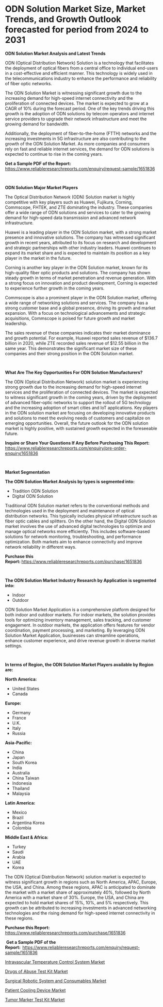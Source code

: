 <p><h1>ODN Solution Market Size, Market Trends, and Growth Outlook forecasted for period from 2024 to 2031</h1></p><p><strong>ODN Solution Market Analysis and Latest Trends</strong></p>
<p><p>ODN (Optical Distribution Network) Solution is a technology that facilitates the deployment of optical fibers from a central office to individual end-users in a cost-effective and efficient manner. This technology is widely used in the telecommunications industry to enhance the performance and reliability of fiber optic networks.</p><p>The ODN Solution Market is witnessing significant growth due to the increasing demand for high-speed internet connectivity and the proliferation of connected devices. The market is expected to grow at a CAGR of 10% during the forecast period. One of the key trends driving this growth is the adoption of ODN solutions by telecom operators and internet service providers to upgrade their network infrastructure and meet the growing demand for bandwidth.</p><p>Additionally, the deployment of fiber-to-the-home (FTTH) networks and the increasing investments in 5G infrastructure are also contributing to the growth of the ODN Solution Market. As more companies and consumers rely on fast and reliable internet services, the demand for ODN solutions is expected to continue to rise in the coming years.</p></p>
<p><strong>Get a Sample PDF of the Report:&nbsp;</strong> <a href="https://www.reliableresearchreports.com/enquiry/request-sample/1651836">https://www.reliableresearchreports.com/enquiry/request-sample/1651836</a></p>
<p>&nbsp;</p>
<p><strong>ODN Solution Major Market Players</strong></p>
<p><p>The Optical Distribution Network (ODN) Solution market is highly competitive with key players such as Huawei, Fujikura, Corning, Commscope, FHTEK, and ZTE dominating the industry. These companies offer a wide range of ODN solutions and services to cater to the growing demand for high-speed data transmission and advanced network infrastructure. </p><p>Huawei is a leading player in the ODN Solution market, with a strong market presence and innovative solutions. The company has witnessed significant growth in recent years, attributed to its focus on research and development and strategic partnerships with other industry leaders. Huawei continues to expand its market share and is expected to maintain its position as a key player in the market in the future.</p><p>Corning is another key player in the ODN Solution market, known for its high-quality fiber optic products and solutions. The company has shown steady growth in terms of market penetration and revenue generation. With a strong focus on innovation and product development, Corning is expected to experience further growth in the coming years.</p><p>Commscope is also a prominent player in the ODN Solution market, offering a wide range of networking solutions and services. The company has a strong customer base and a global presence, driving its growth and market expansion. With a focus on technological advancements and strategic acquisitions, Commscope is poised for future growth and market leadership.</p><p>The sales revenue of these companies indicates their market dominance and growth potential. For example, Huawei reported sales revenue of $136.7 billion in 2020, while ZTE recorded sales revenue of $12.55 billion in the same year. This demonstrates the significant market size of these companies and their strong position in the ODN Solution market.</p></p>
<p>&nbsp;</p>
<p><strong>What Are The Key Opportunities For ODN Solution Manufacturers?</strong></p>
<p><p>The ODN (Optical Distribution Network) solution market is experiencing strong growth due to the increasing demand for high-speed internet services and the proliferation of connected devices. The market is expected to witness significant growth in the coming years, driven by the deployment of advanced fiber-optic networks to support the rollout of 5G technology and the increasing adoption of smart cities and IoT applications. Key players in the ODN solution market are focusing on developing innovative products and solutions to meet the evolving needs of customers and capitalize on emerging opportunities. Overall, the future outlook for the ODN solution market is highly positive, with sustained growth expected in the foreseeable future.</p></p>
<p><strong>Inquire or Share Your Questions If Any Before Purchasing This Report:</strong> <a href="https://www.reliableresearchreports.com/enquiry/pre-order-enquiry/1651836">https://www.reliableresearchreports.com/enquiry/pre-order-enquiry/1651836</a></p>
<p>&nbsp;</p>
<p><strong>Market Segmentation</strong></p>
<p><strong>The ODN Solution Market Analysis by types is segmented into:</strong></p>
<p><ul><li>Tradition ODN Solution</li><li>Digital ODN Solution</li></ul></p>
<p><p>Traditional ODN Solution market refers to the conventional methods and technologies used in the deployment and maintenance of optical distribution networks. This typically includes physical infrastructure such as fiber optic cables and splitters. On the other hand, the Digital ODN Solution market involves the use of advanced digital technologies to optimize and manage optical networks more efficiently. This includes software-based solutions for network monitoring, troubleshooting, and performance optimization. Both markets aim to enhance connectivity and improve network reliability in different ways.</p></p>
<p><strong>Purchase this Report:&nbsp;</strong><a href="https://www.reliableresearchreports.com/purchase/1651836">https://www.reliableresearchreports.com/purchase/1651836</a></p>
<p>&nbsp;</p>
<p><strong>The ODN Solution Market Industry Research by Application is segmented into:</strong></p>
<p><ul><li>Indoor</li><li>Outdoor</li></ul></p>
<p><p>ODN Solution Market Application is a comprehensive platform designed for both indoor and outdoor markets. For indoor markets, the solution provides tools for optimizing inventory management, sales tracking, and customer engagement. In outdoor markets, the application offers features for vendor coordination, payment processing, and marketing. By leveraging ODN Solution Market Application, businesses can streamline operations, enhance customer experience, and drive revenue growth in diverse market settings.</p></p>
<p>&nbsp;</p>
<p><strong>In terms of Region, the ODN Solution Market Players available by Region are:</strong></p>
<p>
    <p> <strong> North America: </strong>
        <ul>
            <li>United States</li>
            <li>Canada</li>
        </ul>
        </p> 
    <p> <strong> Europe: </strong>
        <ul>
            <li>Germany</li>
            <li>France</li>
            <li>U.K.</li>
            <li>Italy</li>
            <li>Russia</li>
        </ul>
        </p> 
    <p> <strong> Asia-Pacific: </strong>
        <ul>
            <li>China</li>
            <li>Japan</li>
            <li>South Korea</li>
            <li>India</li>
            <li>Australia</li>
            <li>China Taiwan</li>
            <li>Indonesia</li>
            <li>Thailand</li>
            <li>Malaysia</li>
        </ul>
        </p> 
    <p> <strong> Latin America: </strong>
        <ul>
            <li>Mexico</li>
            <li>Brazil</li>
            <li>Argentina Korea</li>
            <li>Colombia</li>
        </ul>
        </p> 
    <p> <strong> Middle East & Africa: </strong>
        <ul>
            <li>Turkey</li>
            <li>Saudi</li>
            <li>Arabia</li>
            <li>UAE</li>
            <li>Korea</li>
        </ul>
    </p>
    </p>
<p><p>The ODN (Optical Distribution Network) solution market is expected to witness significant growth in regions such as North America, APAC, Europe, the USA, and China. Among these regions, APAC is anticipated to dominate the market with a market share of approximately 40%, followed by North America with a market share of 30%. Europe, the USA, and China are expected to hold market shares of 15%, 10%, and 5% respectively. This growth can be attributed to increasing investments in advanced networking technologies and the rising demand for high-speed internet connectivity in these regions.</p></p>
<p><strong>Purchase this Report: </strong><a href="https://www.reliableresearchreports.com/purchase/1651836">https://www.reliableresearchreports.com/purchase/1651836</a></p>
<p>&nbsp;<strong>Get a Sample PDF of the Report:&nbsp;&nbsp;</strong><a href="https://www.reliableresearchreports.com/enquiry/request-sample/1651836">https://www.reliableresearchreports.com/enquiry/request-sample/1651836</a></p>
<p><strong></strong></p>
<p><p><a href="https://medium.com/@jarredmertz94/intravascular-temperature-control-system-market-insights-into-market-cagr-market-trends-and-2b474b8f71a1">Intravascular Temperature Control System Market</a></p><p><a href="https://medium.com/@jarredmertz94/drugs-of-abuse-test-kit-market-analysis-and-sze-forecasted-for-period-from-2024-to-2031-6bf9a1882acf">Drugs of Abuse Test Kit Market</a></p><p><a href="https://medium.com/@jarredmertz94/surgical-robotic-system-and-consumables-market-trends-and-market-analysis-forecasted-for-period-446581fad710">Surgical Robotic System and Consumables Market</a></p><p><a href="https://medium.com/@jarredmertz94/patient-cooling-device-market-size-reveals-the-best-marketing-channels-in-global-industry-359ba230c859">Patient Cooling Device Market</a></p><p><a href="https://medium.com/@jarredmertz94/tumor-marker-test-kit-market-furnishes-information-on-market-share-market-trends-and-market-f337545e4b1a">Tumor Marker Test Kit Market</a></p></p>